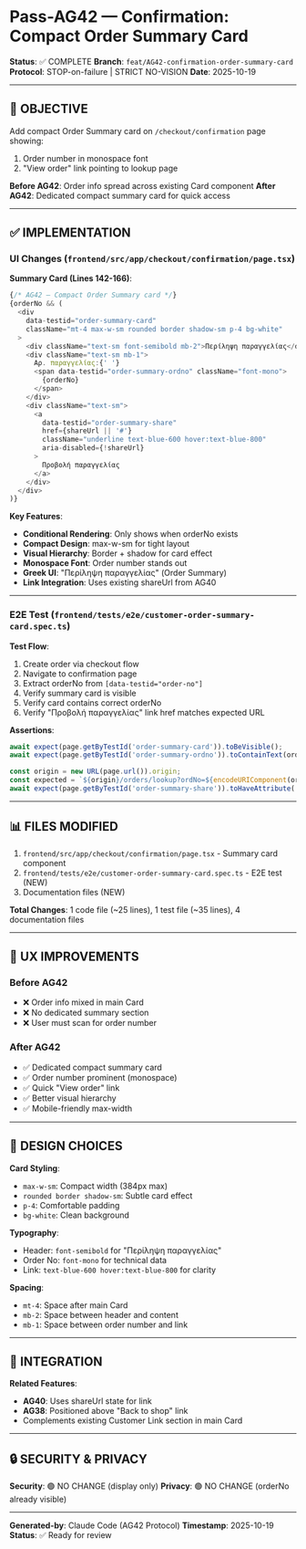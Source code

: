 # Pass-AG42 — Confirmation: Compact Order Summary Card

**Status**: ✅ COMPLETE
**Branch**: `feat/AG42-confirmation-order-summary-card`
**Protocol**: STOP-on-failure | STRICT NO-VISION
**Date**: 2025-10-19

---

## 🎯 OBJECTIVE

Add compact Order Summary card on `/checkout/confirmation` page showing:
1. Order number in monospace font
2. "View order" link pointing to lookup page

**Before AG42**: Order info spread across existing Card component
**After AG42**: Dedicated compact summary card for quick access

---

## ✅ IMPLEMENTATION

### UI Changes (`frontend/src/app/checkout/confirmation/page.tsx`)

**Summary Card (Lines 142-166)**:
```typescript
{/* AG42 — Compact Order Summary card */}
{orderNo && (
  <div
    data-testid="order-summary-card"
    className="mt-4 max-w-sm rounded border shadow-sm p-4 bg-white"
  >
    <div className="text-sm font-semibold mb-2">Περίληψη παραγγελίας</div>
    <div className="text-sm mb-1">
      Αρ. παραγγελίας:{' '}
      <span data-testid="order-summary-ordno" className="font-mono">
        {orderNo}
      </span>
    </div>
    <div className="text-sm">
      <a
        data-testid="order-summary-share"
        href={shareUrl || '#'}
        className="underline text-blue-600 hover:text-blue-800"
        aria-disabled={!shareUrl}
      >
        Προβολή παραγγελίας
      </a>
    </div>
  </div>
)}
```

**Key Features**:
- **Conditional Rendering**: Only shows when orderNo exists
- **Compact Design**: max-w-sm for tight layout
- **Visual Hierarchy**: Border + shadow for card effect
- **Monospace Font**: Order number stands out
- **Greek UI**: "Περίληψη παραγγελίας" (Order Summary)
- **Link Integration**: Uses existing shareUrl from AG40

---

### E2E Test (`frontend/tests/e2e/customer-order-summary-card.spec.ts`)

**Test Flow**:
1. Create order via checkout flow
2. Navigate to confirmation page
3. Extract orderNo from `[data-testid="order-no"]`
4. Verify summary card is visible
5. Verify card contains correct orderNo
6. Verify "Προβολή παραγγελίας" link href matches expected URL

**Assertions**:
```typescript
await expect(page.getByTestId('order-summary-card')).toBeVisible();
await expect(page.getByTestId('order-summary-ordno')).toContainText(ordNo);

const origin = new URL(page.url()).origin;
const expected = `${origin}/orders/lookup?ordNo=${encodeURIComponent(ordNo)}`;
await expect(page.getByTestId('order-summary-share')).toHaveAttribute('href', expected);
```

---

## 📊 FILES MODIFIED

1. `frontend/src/app/checkout/confirmation/page.tsx` - Summary card component
2. `frontend/tests/e2e/customer-order-summary-card.spec.ts` - E2E test (NEW)
3. Documentation files (NEW)

**Total Changes**: 1 code file (~25 lines), 1 test file (~35 lines), 4 documentation files

---

## 🎯 UX IMPROVEMENTS

### Before AG42
- ❌ Order info mixed in main Card
- ❌ No dedicated summary section
- ❌ User must scan for order number

### After AG42
- ✅ Dedicated compact summary card
- ✅ Order number prominent (monospace)
- ✅ Quick "View order" link
- ✅ Better visual hierarchy
- ✅ Mobile-friendly max-width

---

## 🎨 DESIGN CHOICES

**Card Styling**:
- `max-w-sm`: Compact width (384px max)
- `rounded border shadow-sm`: Subtle card effect
- `p-4`: Comfortable padding
- `bg-white`: Clean background

**Typography**:
- Header: `font-semibold` for "Περίληψη παραγγελίας"
- Order No: `font-mono` for technical data
- Link: `text-blue-600 hover:text-blue-800` for clarity

**Spacing**:
- `mt-4`: Space after main Card
- `mb-2`: Space between header and content
- `mb-1`: Space between order number and link

---

## 🔗 INTEGRATION

**Related Features**:
- **AG40**: Uses shareUrl state for link
- **AG38**: Positioned above "Back to shop" link
- Complements existing Customer Link section in main Card

---

## 🔒 SECURITY & PRIVACY

**Security**: 🟢 NO CHANGE (display only)
**Privacy**: 🟢 NO CHANGE (orderNo already visible)

---

**Generated-by**: Claude Code (AG42 Protocol)
**Timestamp**: 2025-10-19
**Status**: ✅ Ready for review
